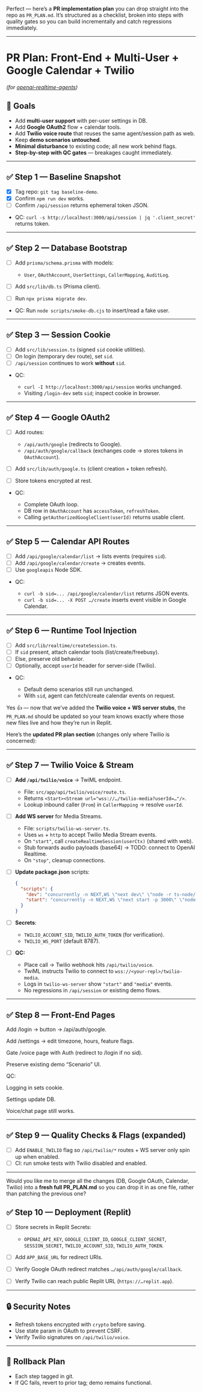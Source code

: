 Perfect — here’s a **PR implementation plan** you can drop straight into the repo as `PR_PLAN.md`. It’s structured as a checklist, broken into steps with quality gates so you can build incrementally and catch regressions immediately.

---

# PR Plan: Front-End + Multi-User + Google Calendar + Twilio

*(for [openai-realtime-agents](https://github.com/openai/openai-realtime-agents))*

## 🔑 Goals

* Add **multi-user support** with per-user settings in DB.
* Add **Google OAuth2** flow + calendar tools.
* Add **Twilio voice route** that reuses the same agent/session path as web.
* Keep **demo scenarios untouched**.
* **Minimal disturbance** to existing code; all new work behind flags.
* **Step-by-step with QC gates** — breakages caught immediately.

---

## ✅ Step 1 — Baseline Snapshot

* [x] Tag repo: `git tag baseline-demo`.
* [x] Confirm `npm run dev` works.
* [ ] Confirm `/api/session` returns ephemeral token JSON.
* QC: `curl -s http://localhost:3000/api/session | jq '.client_secret'` returns token.

---

## ✅ Step 2 — Database Bootstrap

* [ ] Add `prisma/schema.prisma` with models:

  * `User`, `OAuthAccount`, `UserSettings`, `CallerMapping`, `AuditLog`.
* [ ] Add `src/lib/db.ts` (Prisma client).
* [ ] Run `npx prisma migrate dev`.
* QC: Run `node scripts/smoke-db.cjs` to insert/read a fake user.

---

## ✅ Step 3 — Session Cookie

* [ ] Add `src/lib/session.ts` (signed `sid` cookie utilities).
* [ ] On login (temporary dev route), set `sid`.
* [ ] `/api/session` continues to work **without** `sid`.
* QC:

  * `curl -I http://localhost:3000/api/session` works unchanged.
  * Visiting `/login-dev` sets `sid`; inspect cookie in browser.

---

## ✅ Step 4 — Google OAuth2

* [ ] Add routes:

  * `/api/auth/google` (redirects to Google).
  * `/api/auth/google/callback` (exchanges code → stores tokens in `OAuthAccount`).
* [ ] Add `src/lib/auth/google.ts` (client creation + token refresh).
* [ ] Store tokens encrypted at rest.
* QC:

  * Complete OAuth loop.
  * DB row in `OAuthAccount` has `accessToken`, `refreshToken`.
  * Calling `getAuthorizedGoogleClient(userId)` returns usable client.

---

## ✅ Step 5 — Calendar API Routes

* [ ] Add `/api/google/calendar/list` → lists events (requires `sid`).
* [ ] Add `/api/google/calendar/create` → creates events.
* [ ] Use `googleapis` Node SDK.
* QC:

  * `curl -b sid=... /api/google/calendar/list` returns JSON events.
  * `curl -b sid=... -X POST …/create` inserts event visible in Google Calendar.

---

## ✅ Step 6 — Runtime Tool Injection

* [ ] Add `src/lib/realtime/createSession.ts`.
* [ ] If `sid` present, attach calendar tools (list/create/freebusy).
* [ ] Else, preserve old behavior.
* [ ] Optionally, accept `userId` header for server-side (Twilio).
* QC:

  * Default demo scenarios still run unchanged.
  * With `sid`, agent can fetch/create calendar events on request.

Yes 👍 — now that we’ve added the **Twilio voice + WS server stubs**, the `PR_PLAN.md` should be updated so your team knows exactly where those new files live and how they’re run in Replit.

Here’s the **updated PR plan section** (changes only where Twilio is concerned):

---

## ✅ Step 7 — Twilio Voice & Stream

* [ ] **Add `/api/twilio/voice`** → TwiML endpoint.

  * File: `src/app/api/twilio/voice/route.ts`.
  * Returns `<Start><Stream url="wss://…/twilio-media?userId=…"/>`.
  * Lookup inbound caller (`From`) in `CallerMapping` → resolve `userId`.
* [ ] **Add WS server** for Media Streams.

  * File: `scripts/twilio-ws-server.ts`.
  * Uses `ws` + `http` to accept Twilio Media Stream events.
  * On `"start"`, call `createRealtimeSession(userCtx)` (shared with web).
  * Stub forwards audio payloads (base64) → TODO: connect to OpenAI Realtime.
  * On `"stop"`, cleanup connections.
* [ ] **Update package.json** scripts:

  ```json
  {
    "scripts": {
      "dev": "concurrently -n NEXT,WS \"next dev\" \"node -r ts-node/register/transpile-only scripts/twilio-ws-server.ts\"",
      "start": "concurrently -n NEXT,WS \"next start -p 3000\" \"node scripts/twilio-ws-server.js\""
    }
  }
  ```
* [ ] **Secrets**:

  * `TWILIO_ACCOUNT_SID`, `TWILIO_AUTH_TOKEN` (for verification).
  * `TWILIO_WS_PORT` (default 8787).
* [ ] **QC:**

  * Place call → Twilio webhook hits `/api/twilio/voice`.
  * TwiML instructs Twilio to connect to `wss://<your-repl>/twilio-media`.
  * Logs in `twilio-ws-server` show `"start"` and `"media"` events.
  * No regressions in `/api/session` or existing demo flows.

---

## ✅ Step 8 — Front-End Pages

 Add /login → button → /api/auth/google.

 Add /settings → edit timezone, hours, feature flags.

 Gate /voice page with Auth (redirect to /login if no sid).

 Preserve existing demo “Scenario” UI.

QC:

Logging in sets cookie.

Settings update DB.

Voice/chat page still works.

---

## ✅ Step 9 — Quality Checks & Flags (expanded)

* [ ] Add `ENABLE_TWILIO` flag so `/api/twilio/*` routes + WS server only spin up when enabled.
* [ ] CI: run smoke tests with Twilio disabled and enabled.

---

Would you like me to merge all the changes (DB, Google OAuth, Calendar, Twilio) into a **fresh full PR\_PLAN.md** so you can drop it in as one file, rather than patching the previous one?


## ✅ Step 10 — Deployment (Replit)

* [ ] Store secrets in Replit Secrets:

  * `OPENAI_API_KEY`, `GOOGLE_CLIENT_ID`, `GOOGLE_CLIENT_SECRET`, `SESSION_SECRET`, `TWILIO_ACCOUNT_SID`, `TWILIO_AUTH_TOKEN`.
* [ ] Add `APP_BASE_URL` for redirect URIs.
* [ ] Verify Google OAuth redirect matches `…/api/auth/google/callback`.
* [ ] Verify Twilio can reach public Replit URL (`https://…replit.app`).

---

## 🔒 Security Notes

* Refresh tokens encrypted with `crypto` before saving.
* Use state param in OAuth to prevent CSRF.
* Verify Twilio signatures on `/api/twilio/voice`.

---

## 🧾 Rollback Plan

* Each step tagged in git.
* If QC fails, revert to prior tag; demo remains functional.

